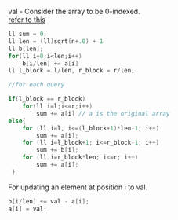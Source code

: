 val - Consider the array to be 0-indexed.  
[refer to this](https://cp-algorithms.com/data_structures/sqrt_decomposition.html)
```cpp
ll sum = 0;
ll len = (ll)sqrt(n+.0) + 1
ll b[len];
for(ll i=0;i<len;i++)
    b[i/len] += a[i]
ll l_block = l/len, r_block = r/len;

//for each query

if(l_block == r_block)
    for(ll i=l;i<=r;i++)
        sum += a[i] // a is the original array   
else{
    for (ll i=l, i<=(l_block+1)*len-1; i++)
        sum += a[i];
    for (ll i=l_block+1; i<=r_block-1; i++)
        sum += b[i];
    for (ll i=r_block*len; i<=r; i++)
        sum += a[i];
 }
```

For updating an element at position i to val.  
```cpp
b[i/len] += val - a[i];
a[i] = val;
```
